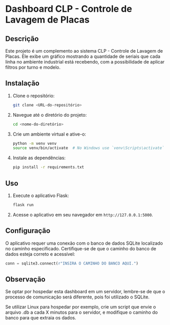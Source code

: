 
# Dashboard CLP - Controle de Lavagem de Placas

## Descrição

Este projeto é um complemento ao sistema CLP - Controle de Lavagem de Placas. Ele exibe um gráfico mostrando a quantidade de seriais que cada linha no ambiente industrial está recebendo, com a possibilidade de aplicar filtros por turno e modelo.

## Instalação

1. Clone o repositório:
    ```bash
    git clone <URL-do-repositório>
    ```

2. Navegue até o diretório do projeto:
    ```bash
    cd <nome-do-diretório>
    ```

3. Crie um ambiente virtual e ative-o:
    ```bash
    python -m venv venv
    source venv/bin/activate  # No Windows use `venv\Scripts\activate`
    ```

4. Instale as dependências:
    ```bash
    pip install -r requirements.txt
    ```

## Uso

1. Execute o aplicativo Flask:
    ```bash
    flask run
    ```

2. Acesse o aplicativo em seu navegador em `http://127.0.0.1:5000`.

## Configuração

O aplicativo requer uma conexão com o banco de dados SQLite localizado no caminho especificado. Certifique-se de que o caminho do banco de dados esteja correto e acessível:

```python
conn = sqlite3.connect(r"INSIRA O CAMINHO DO BANCO AQUI.")
```

## Observação

Se optar por hospedar esta dashboard em um servidor, lembre-se de que o processo de comunicação será diferente, pois foi utilizado o SQLite.

Se utilizar Linux para hospedar por exemplo, crie um script que envie o arquivo .db a cada X minutos para o servidor, e modifique o caminho do banco para que extraia os dados.
